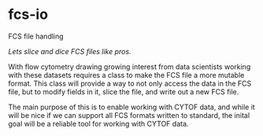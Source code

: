# fcs-io
FCS file handling

*Lets slice and dice FCS files like pros.*

With flow cytometry drawing growing interest from data scientists
working with these datasets requires a class to make the FCS file
a more mutable format. This class will provide a way to not only
access the data in the FCS file, but to modify fields in it, slice
the file, and write out a new FCS file.

The main purpose of this is to enable working with CYTOF data, and
while it will be nice if we can support all FCS formats written to
standard, the inital goal will be a reliable tool for working with
CYTOF data.

